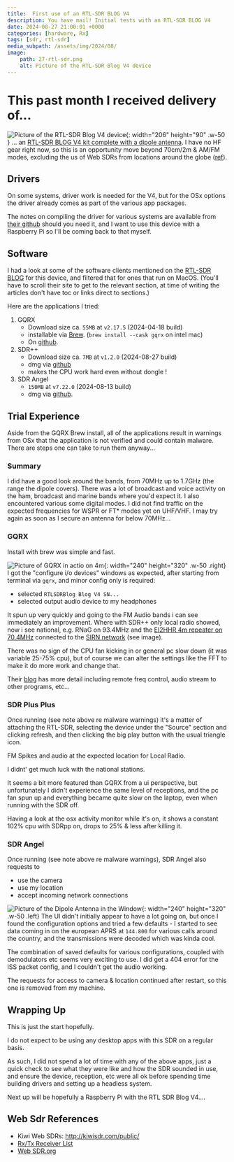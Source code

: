 ```yaml
---
title:  First use of an RTL-SDR BLOG V4
description: You have mail! Initial tests with an RTL-SDR BLOG V4 
date: 2024-08-27 21:00:01 +0000
categories: [hardware, Rx]
tags: [sdr, rtl-sdr] 
media_subpath: /assets/img/2024/08/
image:
    path: 27-rtl-sdr.png
    alt: Picture of the RTL-SDR Blog V4 device
---
```


# This past month I received delivery of...
![Picture of the RTL-SDR Blog V4 device](27-rtl-sdr.png){: width="206" height="90" .w-50 }
... an [RTL-SDR BLOG V4 kit complete with a dipole antenna](https://www.rtl-sdr.com/dipole/). I have no HF gear right now, so this is an opportunity move beyond 70cm/2m & AM/FM modes, excluding the us of Web SDRs from locations around the globe ([ref](#web-sdr-references)).

## Drivers
On some systems, driver work is needed for the V4, but for the OSx options the driver already comes as part of the various app packages. 

The notes on compiling the driver for various systems are available from [their github](https://github.com/rtlsdrblog/rtl-sdr-blog) should you need it, and I want to use this device with a Raspberry Pi so I'll be coming back to that myself.


##  Software
I had a look at some of the software clients mentioned on the [RTL-SDR BLOG](https://www.rtl-sdr.com/V4/) for this device, and filtered that for ones that run on MacOS. (You'll have to scroll their site to get to the relevant section, at time of writing the articles don't have toc or links direct to sections.)

Here are the applications I tried:
1. GQRX
    - Download size ca. `55MB` at `v2.17.5` (2024-04-18 build)
    - installable via [Brew](https://formulae.brew.sh/cask/gqrx). (`brew install --cask gqrx` on intel mac)  
    - On [github](https://github.com/gqrx-sdr/gqrx?tab=readme-ov-file).
1. SDR++
    - Download size ca. `7MB` at `v1.2.0` (2024-08-27 build)
    - dmg via [github](https://github.com/AlexandreRouma/SDRPlusPlus/releases)
    - makes the CPU work hard even without dongle !
1. SDR Angel
    - `150MB` at `v7.22.0` (2024-08-13 build)
    - dmg via [github](https://github.com/f4exb/sdrangel/releases).



## Trial Experience
Aside from the GQRX Brew install, all of the applications result in warnings from OSx that the application is not verified and could contain malware. There are steps one can take to run them anyway...

### Summary
I did have a good look around the bands, from 70MHz up to 1.7GHz (the range the dipole covers). There was a lot of broadcast and voice activity on the ham, broadcast and marine bands where you'd expect it. I also encountered various some digital modes. I did not find traffic on the expected frequencies for WSPR or FT* modes yet on UHF/VHF. I may try again as soon as I secure an antenna for below 70MHz...


### GQRX
Install with brew was simple and fast.

![Picture of GQRX in actio on 4m](27-rtlsdr-gqrx-4m.png){: width="240" height="320" .w-50 .right}
I got the "configure i/o devices" windows as expected, after starting from terminal via `gqrx`, and minor config only is required:

- selected `RTLSDRBlog Blog V4 SN...`
- selected output audio device to my headphones

It spun up very quickly and going to the FM Audio bands i can see immediately an improvement. Where with SDR++ only local radio showed, now i see national, e.g. RNaG on 93.4MHz and the [EI2HHR 4m repeater on 70.4MHz](https://www.irts.ie/cgi/repeater.cgi) connected to the [SIRN network](https://sirnrepeaters.blogspot.com/) (see image).

There was no sign of the CPU fan kicking in or general pc slow down (it was variable 25-75% cpu), but of course we can alter the settings like the FFT to make it do more work and change that.

Their [blog](https://www.gqrx.dk) has more detail including remote freq control, audio stream to other programs, etc...


### SDR Plus Plus
Once running (see note above re malware warnings) it's a matter of attaching the RTL-SDR, selecting the device under the "Source" section and clicking refresh, and then clicking the big play button with the usual triangle icon.

FM Spikes and audio at the expected location for Local Radio.

I didnt' get much luck with the national stations.

It seems a bit more featured than GQRX from a ui perspective, but unfortunately I didn't experience the same level of receptions, and the pc fan spun up and everything became quite slow on the laptop, even when running with the SDR off.

Having a look at the osx activity monitor while it's on, it shows a constant 102% cpu with SDRpp on, drops to 25% & less after killing it.


### SDR Angel
Once running (see note above re malware warnings), SDR Angel also requests to 
- use the camera
- use my location
- accept incoming network connections

![Picture of the Dipole Antenna in the Window](27-rtl-sdr-dipole.png){: width="240" height="320" .w-50 .left}
The UI didn't initially appear to have a lot going on, but once I found the configuration options and tried a few defaults - I started to see data coming in on the european APRS at `144.800` for various calls around the country, and the transmissions were decoded which was kinda cool.

The combination of saved defaults for various configurations, coupled with demodulators etc seems very exciting to use. 
I did get a 404 error for the ISS packet config, and I couldn't get the audio working. 

The requests for access to camera & location continued after restart, so this one is removed from my machine.


## Wrapping Up
This is just the start hopefully.

I do not expect to be using any desktop apps with this SDR on a regular basis.

As such, I did not spend a lot of time with any of the above apps, just a quick check to see what they were like and how the SDR sounded in use, and ensure the device, reception, etc were all ok before spending time building drivers and setting up a headless system.

Next up will be hopefully a Raspberry Pi with the RTL SDR Blog V4....

## Web Sdr References

- Kiwi Web SDRs: http://kiwisdr.com/public/
- [Rx/Tx Receiver List](https://rx-tx.info/table-sdr-points?title=&type=All&country=All&order=field_country_name&sort=asc&page=0)
- [Web SDR.org](https://www.websdr.org/)

